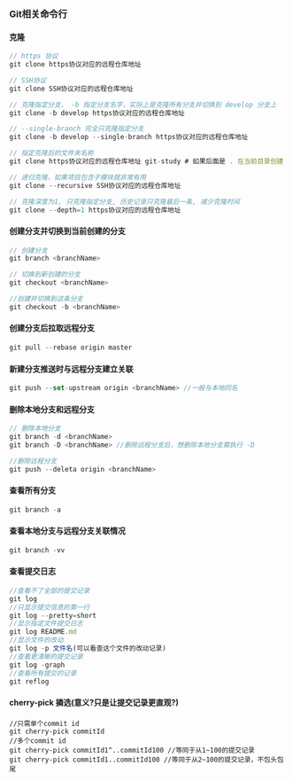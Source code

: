 <!--
 * @Author: your name
 * @Date: 2020-08-13 10:35:46
 * @LastEditTime: 2020-08-18 09:16:24
 * @LastEditors: Please set LastEditors
 * @Description: In User Settings Edit
 * @FilePath: /learningnotes/git/git.md
-->
### Git相关命令行

#### 克隆

```javascript
// https 协议
git clone https协议对应的远程仓库地址

// SSH协议
git clone SSH协议对应的远程仓库地址

// 克隆指定分支， -b 指定分支名字，实际上是克隆所有分支并切换到 develop 分支上
git clone -b develop https协议对应的远程仓库地址

// --single-branch 完全只克隆指定分支
git clone -b develop --single-branch https协议对应的远程仓库地址

// 指定克隆后的文件夹名称
git clone https协议对应的远程仓库地址 git-study # 如果后面是 . 在当前目录创建

// 递归克隆，如果项目包含子模块就非常有用
git clone --recursive SSH协议对应的远程仓库地址

// 克隆深度为1, 只克隆指定分支, 历史记录只克隆最后一条, 减少克隆时间
git clone --depth=1 https协议对应的远程仓库地址
```

#### 创建分支并切换到当前创建的分支

```javascript
// 创建分支
git branch <branchName>

// 切换到新创建的分支
git checkout <branchName>

//创建并切换到这条分支
git checkout -b <branchName>
```

#### 创建分支后拉取远程分支

```javascript
git pull --rebase origin master
```

#### 新建分支推送时与远程分支建立关联

```javascript
git push --set-upstream origin <branchName> //一般与本地同名
```

#### 删除本地分支和远程分支

```javascript
// 删除本地分支
git branch -d <branchName>
git branch -D <branchName> //删除远程分支后，想删除本地分支需执行 -D

//删除远程分支
git push --deleta origin <branchName>
```

#### 查看所有分支

```javascript
git branch -a
```

#### 查看本地分支与远程分支关联情况

```javascript
git branch -vv
```

#### 查看提交日志

```javascript
//查看不了全部的提交记录
git log
//只显示提交信息的第一行
git log --pretty=short
//显示指定文件提交日志
git log README.md
//显示文件的改动
git log -p 文件名(可以看查这个文件的改动记录)
//查看更清晰的提交记录
git log -graph
//查看所有提交的记录
git reflog
```

#### cherry-pick 撛选(意义?只是让提交记录更直观?)

```javasrctip
//只需单个commit id
git cherry-pick commitId
//多个commit id
git cherry-pick commitId1^..commitId100 //等同于从1~100的提交记录
git cherry-pick commitId1..commitId100 //等同于从2~100的提交记录，不包头包尾
```
